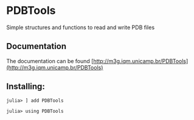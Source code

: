 # PDBTools
Simple structures and functions to read and write PDB files

## Documentation

The documentation can be found [http://m3g.iqm.unicamp.br/PDBTools](http://m3g.iqm.unicamp.br/PDBTools)

## Installing:

```
julia> ] add PDBTools

julia> using PDBTools

```

